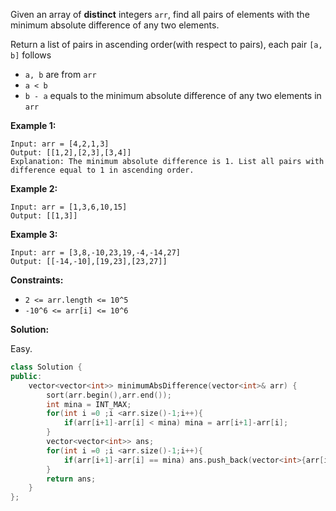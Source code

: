 Given an array of **distinct** integers `arr`, find all pairs of elements with the minimum absolute difference of any two elements. 

Return a list of pairs in ascending order(with respect to pairs), each pair `[a, b]` follows

- `a, b` are from `arr`
- `a < b`
- `b - a` equals to the minimum absolute difference of any two elements in `arr`

 

**Example 1:**

```
Input: arr = [4,2,1,3]
Output: [[1,2],[2,3],[3,4]]
Explanation: The minimum absolute difference is 1. List all pairs with difference equal to 1 in ascending order.
```

**Example 2:**

```
Input: arr = [1,3,6,10,15]
Output: [[1,3]]
```

**Example 3:**

```
Input: arr = [3,8,-10,23,19,-4,-14,27]
Output: [[-14,-10],[19,23],[23,27]]
```

 

**Constraints:**

- `2 <= arr.length <= 10^5`
- `-10^6 <= arr[i] <= 10^6`

**Solution:**

Easy.

```c++
class Solution {
public:
    vector<vector<int>> minimumAbsDifference(vector<int>& arr) {
        sort(arr.begin(),arr.end());
        int mina = INT_MAX;
        for(int i =0 ;i <arr.size()-1;i++){
            if(arr[i+1]-arr[i] < mina) mina = arr[i+1]-arr[i];
        }
        vector<vector<int>> ans;
        for(int i =0 ;i <arr.size()-1;i++){
            if(arr[i+1]-arr[i] == mina) ans.push_back(vector<int>{arr[i],arr[i+1]});
        }
        return ans;
    }
};
```


